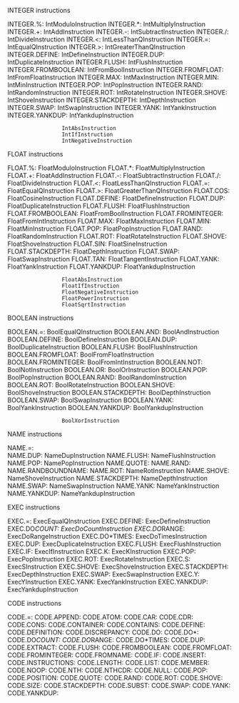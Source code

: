 INTEGER instructions

INTEGER.%:           IntModuloInstruction
INTEGER.*:           IntMultiplyInstruction
INTEGER.+:           IntAddInstruction
INTEGER.-:           IntSubtractInstruction
INTEGER./:           IntDivideInstruction
INTEGER.<:           IntLessThanQInstruction
INTEGER.=:           IntEqualQInstruction
INTEGER.>:           IntGreaterThanQInstruction
INTEGER.DEFINE:      IntDefineInstruction
INTEGER.DUP:         IntDuplicateInstruction
INTEGER.FLUSH:       IntFlushInstruction
INTEGER.FROMBOOLEAN: IntFromBoolInstruction
INTEGER.FROMFLOAT:   IntFromFloatInstruction
INTEGER.MAX:         IntMaxInstruction
INTEGER.MIN:         IntMinInstruction
INTEGER.POP:         IntPopInstruction
INTEGER.RAND:        IntRandomInstruction
INTEGER.ROT:         IntRotateInstruction
INTEGER.SHOVE:       IntShoveInstruction
INTEGER.STACKDEPTH:  IntDepthInstruction
INTEGER.SWAP:        IntSwapInstruction
INTEGER.YANK:        IntYankInstruction
INTEGER.YANKDUP:     IntYankdupInstruction

                     IntAbsInstruction
                     IntIfInstruction
                     IntNegativeInstruction

FLOAT instructions

FLOAT.%:             FloatModuloInstruction
FLOAT.*:             FloatMultiplyInstruction
FLOAT.+:             FloatAddInstruction
FLOAT.-:             FloatSubtractInstruction
FLOAT./:             FloatDivideInstruction
FLOAT.<:             FloatLessThanQInstruction
FLOAT.=:             FloatEqualQInstruction
FLOAT.>:             FloatGreaterThanQInstruction
FLOAT.COS:           FloatCosineInstruction
FLOAT.DEFINE:        FloatDefineInstruction
FLOAT.DUP:           FloatDuplicateInstruction
FLOAT.FLUSH:         FloatFlushInstruction
FLOAT.FROMBOOLEAN:   FloatFromBoolInstruction
FLOAT.FROMINTEGER:   FloatFromIntInstruction
FLOAT.MAX:           FloatMaxInstruction
FLOAT.MIN:           FloatMinInstruction
FLOAT.POP:           FloatPopInstruction
FLOAT.RAND:          FloatRandomInstruction
FLOAT.ROT:           FloatRotateInstruction
FLOAT.SHOVE:         FloatShoveInstruction
FLOAT.SIN:           FloatSineInstruction
FLOAT.STACKDEPTH:    FloatDepthInstruction
FLOAT.SWAP:          FloatSwapInstruction
FLOAT.TAN:           FloatTangentInstruction
FLOAT.YANK:          FloatYankInstruction
FLOAT.YANKDUP:       FloatYankdupInstruction
                     
                     FloatAbsInstruction
                     FloatIfInstruction
                     FloatNegativeInstruction
                     FloatPowerInstruction
                     FloatSqrtInstruction

BOOLEAN instructions

BOOLEAN.=:           BoolEqualQInstruction
BOOLEAN.AND:         BoolAndInstruction
BOOLEAN.DEFINE:      BoolDefineInstruction
BOOLEAN.DUP:         BoolDuplicateInstruction
BOOLEAN.FLUSH:       BoolFlushInstruction
BOOLEAN.FROMFLOAT:   BoolFromFloatInstruction
BOOLEAN.FROMINTEGER: BoolFromIntInstruction
BOOLEAN.NOT:         BoolNotInstruction
BOOLEAN.OR:          BoolOrInstruction
BOOLEAN.POP:         BoolPopInstruction
BOOLEAN.RAND:        BoolRandomInstruction
BOOLEAN.ROT:         BoolRotateInstruction
BOOLEAN.SHOVE:       BoolShoveInstruction
BOOLEAN.STACKDEPTH:  BoolDepthInstruction
BOOLEAN.SWAP:        BoolSwapInstruction
BOOLEAN.YANK:        BoolYankInstruction
BOOLEAN.YANKDUP:     BoolYankdupInstruction

                     BoolXorInstruction



NAME instructions

NAME.=:              
NAME.DUP:            NameDupInstruction
NAME.FLUSH:          NameFlushInstruction
NAME.POP:            NamePopInstruction
NAME.QUOTE: 
NAME.RAND: 
NAME.RANDBOUNDNAME: 
NAME.ROT:            NameRotInstruction
NAME.SHOVE:          NameShoveInstruction
NAME.STACKDEPTH:     NameDepthInstruction
NAME.SWAP:           NameSwapInstruction
NAME.YANK:           NameYankInstruction
NAME.YANKDUP:        NameYankdupInstruction



EXEC instructions

EXEC.=:              ExecEqualQInstruction
EXEC.DEFINE:         ExecDefineInstruction
EXEC.DO*COUNT:       ExecDoCountInstruction
EXEC.DO*RANGE:       ExecDoRangeInstruction
EXEC.DO*TIMES:       ExecDoTimesInstruction
EXEC.DUP:            ExecDuplicateInstruction
EXEC.FLUSH:          ExecFlushInstruction
EXEC.IF:             ExecIfInstruction
EXEC.K:              ExecKInstruction
EXEC.POP:            ExecPopInstruction
EXEC.ROT:            ExecRotateInstruction
EXEC.S:              ExecSInstruction
EXEC.SHOVE:          ExecShoveInstruction
EXEC.STACKDEPTH:     ExecDepthInstruction
EXEC.SWAP:           ExecSwapInstruction
EXEC.Y:              ExecYInstruction
EXEC.YANK:           ExecYankInstruction
EXEC.YANKDUP:        ExecYankdupInstruction



CODE instructions

CODE.=: 
CODE.APPEND: 
CODE.ATOM: 
CODE.CAR: 
CODE.CDR: 
CODE.CONS: 
CODE.CONTAINER: 
CODE.CONTAINS: 
CODE.DEFINE: 
CODE.DEFINITION: 
CODE.DISCREPANCY: 
CODE.DO: 
CODE.DO*: 
CODE.DO*COUNT:
CODE.DO*RANGE: 
CODE.DO*TIMES: 
CODE.DUP: 
CODE.EXTRACT: 
CODE.FLUSH: 
CODE.FROMBOOLEAN: 
CODE.FROMFLOAT: 
CODE.FROMINTEGER: 
CODE.FROMNAME: 
CODE.IF: 
CODE.INSERT: 
CODE.INSTRUCTIONS: 
CODE.LENGTH: 
CODE.LIST: 
CODE.MEMBER: 
CODE.NOOP: 
CODE.NTH: 
CODE.NTHCDR: 
CODE.NULL: 
CODE.POP: 
CODE.POSITION: 
CODE.QUOTE: 
CODE.RAND: 
CODE.ROT: 
CODE.SHOVE: 
CODE.SIZE: 
CODE.STACKDEPTH: 
CODE.SUBST: 
CODE.SWAP: 
CODE.YANK: 
CODE.YANKDUP: 